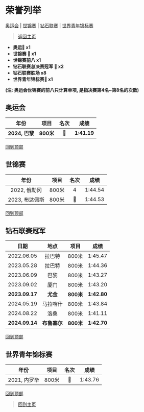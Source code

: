 # 荣誉列举

[奥运会](#奥运会) | [世锦赛](#世锦赛) | [钻石联赛](#钻石联赛冠军) | [世界青年锦标赛](#世界青年锦标赛)

> [返回主页](./Profile.md)

- **奥运🥇 x1**
- **世锦赛 :2nd_place_medal: x1**
- **世锦赛前八 x1**
- **钻石联赛总决赛冠军 💎 x2**
- **钻石联赛胜场 x8**
- **世界青年锦标赛🥇 x1**

**(注: 奥运会世锦赛的前八只计算单项, 是指决赛第4名~第8名的次数)**

## 奥运会

|      年份      |   项目    |         名次          |    成绩     |
| :------------: | :-------: | :-------------------: | :---------: |
| **2024, 巴黎** | **800米** | **🥇** | **1:41.19** |

[回到顶部](#荣誉列举)

## 世锦赛

|      年份      | 项目  |       名次        |  成绩   |
| :------------: | :---: | :---------------: | :-----: |
|  2022, 俄勒冈  | 800米 |         4         | 1:44.54 |
| 2023, 布达佩斯 | 800米 | :2nd_place_medal: | 1:44.53 |

[回到顶部](#荣誉列举)

## 钻石联赛冠军

|      日期      |     地点     |   项目    |    成绩     |
| :------------: | :----------: | :-------: | :---------: |
|   2022.06.05   |    拉巴特    |   800米   |   1:45.47   |
|   2023.05.28   |    拉巴特    |   800米   |   1:44.36   |
|   2023.06.09   |     巴黎     |   800米   |   1:43.27   |
|   2023.09.02   |     厦门     |   800米   |   1:43.20   |
| **2023.09.17** |   **尤金**   | **800米** | **1:42.80** |
|   2024.05.19   |   马拉喀什   |   800米   |   1:43.84   |
|   2024.08.22   |     洛桑     |   800米   |   1:41.11   |
| **2024.09.14** | **布鲁塞尔** | **800米** | **1:42.70** |

[回到顶部](#荣誉列举)

## 世界青年锦标赛

|     年份     | 项目  |       名次        |  成绩   |
| :----------: | :---: | :---------------: | :-----: |
| 2021, 内罗毕 | 800米 |🥇 | 1:43.76 |

[回到顶部](#荣誉列举)

> [回到主页](./Profile.md)